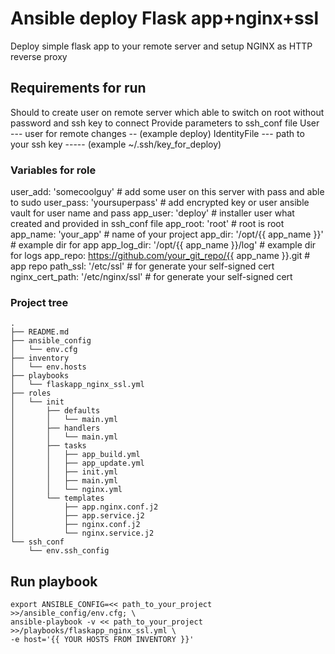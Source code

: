# Ansible deploy Flask app+nginx+ssl

Deploy simple flask app to your remote server and setup NGINX as HTTP reverse proxy

## Requirements for run

Should to create user on remote server which able to switch on root without password and ssh key to connect
Provide parameters to ssh_conf file
    User                    --- user for remote changes -- (example deploy)
    IdentityFile            --- path to your ssh key ----- (example ~/.ssh/key_for_deploy)
    
 ### Variables for role
 
user_add: 'somecoolguy' # add some user on this server with pass and able to sudo
user_pass: 'yoursuperpass' # add encrypted key or user ansible vault for user name and pass
app_user: 'deploy' # installer user what created and provided in ssh_conf file
app_root: 'root' # root is root
app_name: 'your_app' # name of your project
app_dir: '/opt/{{ app_name }}' # example dir for app
app_log_dir: '/opt/{{ app_name }}/log' # example dir for logs
app_repo: https://github.com/your_git_repo/{{ app_name }}.git # app repo
path_ssl: '/etc/ssl' # for generate your self-signed cert
nginx_cert_path: '/etc/nginx/ssl' # for generate your self-signed cert

### Project tree


```
.
├── README.md
├── ansible_config
│   └── env.cfg
├── inventory
│   └── env.hosts
├── playbooks
│   └── flaskapp_nginx_ssl.yml
├── roles
│   └── init
│       ├── defaults
│       │   └── main.yml
│       ├── handlers
│       │   └── main.yml
│       ├── tasks
│       │   ├── app_build.yml
│       │   ├── app_update.yml
│       │   ├── init.yml
│       │   ├── main.yml
│       │   └── nginx.yml
│       └── templates
│           ├── app.nginx.conf.j2
│           ├── app.service.j2
│           ├── nginx.conf.j2
│           └── nginx.service.j2
└── ssh_conf
    └── env.ssh_config
```


## Run playbook
```
export ANSIBLE_CONFIG=<< path_to_your_project >>/ansible_config/env.cfg; \
ansible-playbook -v << path_to_your_project >>/playbooks/flaskapp_nginx_ssl.yml \
-e host='{{ YOUR HOSTS FROM INVENTORY }}'
```